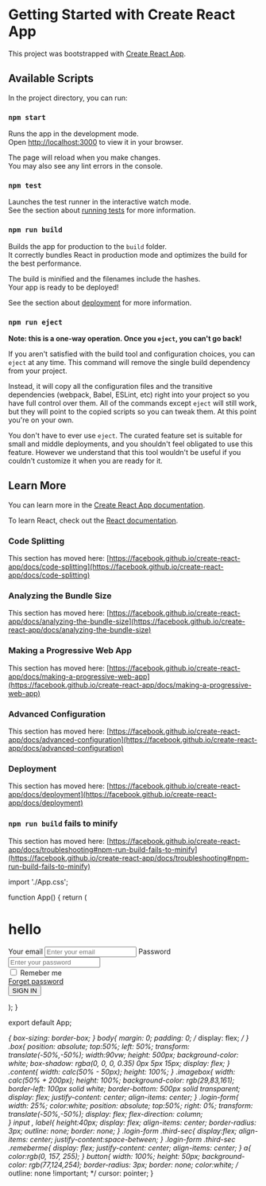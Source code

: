 # Getting Started with Create React App

This project was bootstrapped with [Create React App](https://github.com/facebook/create-react-app).

## Available Scripts

In the project directory, you can run:

### `npm start`

Runs the app in the development mode.\
Open [http://localhost:3000](http://localhost:3000) to view it in your browser.

The page will reload when you make changes.\
You may also see any lint errors in the console.

### `npm test`

Launches the test runner in the interactive watch mode.\
See the section about [running tests](https://facebook.github.io/create-react-app/docs/running-tests) for more information.

### `npm run build`

Builds the app for production to the `build` folder.\
It correctly bundles React in production mode and optimizes the build for the best performance.

The build is minified and the filenames include the hashes.\
Your app is ready to be deployed!

See the section about [deployment](https://facebook.github.io/create-react-app/docs/deployment) for more information.

### `npm run eject`

**Note: this is a one-way operation. Once you `eject`, you can't go back!**

If you aren't satisfied with the build tool and configuration choices, you can `eject` at any time. This command will remove the single build dependency from your project.

Instead, it will copy all the configuration files and the transitive dependencies (webpack, Babel, ESLint, etc) right into your project so you have full control over them. All of the commands except `eject` will still work, but they will point to the copied scripts so you can tweak them. At this point you're on your own.

You don't have to ever use `eject`. The curated feature set is suitable for small and middle deployments, and you shouldn't feel obligated to use this feature. However we understand that this tool wouldn't be useful if you couldn't customize it when you are ready for it.

## Learn More

You can learn more in the [Create React App documentation](https://facebook.github.io/create-react-app/docs/getting-started).

To learn React, check out the [React documentation](https://reactjs.org/).

### Code Splitting

This section has moved here: [https://facebook.github.io/create-react-app/docs/code-splitting](https://facebook.github.io/create-react-app/docs/code-splitting)

### Analyzing the Bundle Size

This section has moved here: [https://facebook.github.io/create-react-app/docs/analyzing-the-bundle-size](https://facebook.github.io/create-react-app/docs/analyzing-the-bundle-size)

### Making a Progressive Web App

This section has moved here: [https://facebook.github.io/create-react-app/docs/making-a-progressive-web-app](https://facebook.github.io/create-react-app/docs/making-a-progressive-web-app)

### Advanced Configuration

This section has moved here: [https://facebook.github.io/create-react-app/docs/advanced-configuration](https://facebook.github.io/create-react-app/docs/advanced-configuration)

### Deployment

This section has moved here: [https://facebook.github.io/create-react-app/docs/deployment](https://facebook.github.io/create-react-app/docs/deployment)

### `npm run build` fails to minify

This section has moved here: [https://facebook.github.io/create-react-app/docs/troubleshooting#npm-run-build-fails-to-minify](https://facebook.github.io/create-react-app/docs/troubleshooting#npm-run-build-fails-to-minify)










import './App.css';

function App() {
  return (
    <div class="box">
      <div class="content">
        <h1> hello </h1>
      </div>
      <div class="imagebox">
        <form className='login-form'>
          <label>Your email</label>
          <input type="email" placeholder='Enter your email'></input>
          <label>Password</label>
          <input type="email" placeholder='Enter your password'></input>
          <div className='third-sec'>
            <div className='remeberme'>
              <input type="checkbox"></input>
              <span>Remeber me</span>
            </div>
            <a href="" >Forget password</a>
          </div>
          <button type="submit">SIGN IN</button>
        </form>
      </div>
    </div>
  );
}

export default App;



*{
  box-sizing: border-box;
}
body{
  margin: 0;
  padding: 0;
  /* display: flex;  */
}
.box{
  position: absolute;
  top:50%;
  left: 50%;
  transform: translate(-50%,-50%);
  width:90vw;
  height: 500px;
  background-color: white;
  box-shadow: rgba(0, 0, 0, 0.35) 0px 5px 15px;
  display: flex; 
}
.content{
  width: calc(50% - 50px);
  height: 100%; 
}
.imagebox{
  width: calc(50% + 200px);
  height: 100%;
  background-color: rgb(29,83,161);
  border-left: 100px solid white;
  border-bottom: 500px solid transparent;
  display: flex;
  justify-content: center;
  align-items: center;
}
 .login-form{
  width: 25%; 
  color:white;
  position: absolute;
  top:50%;
  right: 0%;
  transform: translate(-50%,-50%);
  display: flex;
  flex-direction: column;  
}
input , label{
  height:40px;
  display: flex;
  align-items: center;
  border-radius: 3px;
  outline: none;
  border: none;
}
.login-form .third-sec{
  display:flex;
  align-items: center; 
  justify-content:space-between; 
}
.login-form .third-sec .remeberme{
  display: flex;
  justify-content: center;
  align-items: center;
}
a{
  color:rgb(0, 157, 255);
}
button{
  width: 100%;
  height: 50px;
  background-color: rgb(77,124,254);
  border-radius: 3px; 
  border: none;
  color:white;
  /* outline: none !important; */
  cursor: pointer;
}
